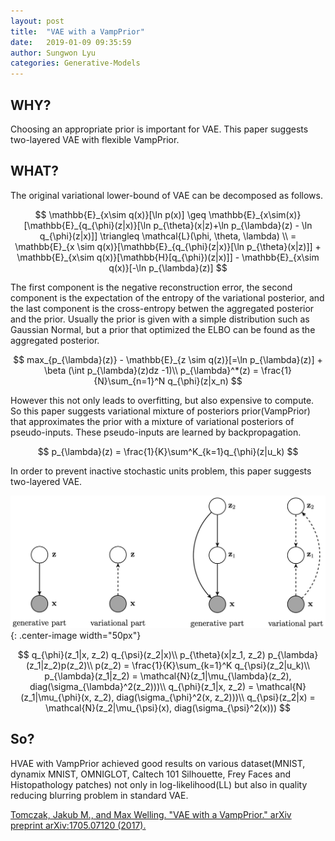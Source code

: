 ```yaml
---
layout: post
title:  "VAE with a VampPrior"
date:   2019-01-09 09:35:59
author: Sungwon Lyu
categories: Generative-Models
---
```


## WHY? 
Choosing an appropriate prior is important for VAE. This paper suggests two-layered VAE with flexible VampPrior.

## WHAT?
The original variational lower-bound of VAE can be decomposed as follows.

$$
\mathbb{E}_{x\sim q(x)}[\ln p(x)] \geq \mathbb{E}_{x\sim(x)}[\mathbb{E}_{q_{\phi}(z|x)}[\ln p_{\theta}(x|z)+\ln p_{\lambda}(z) - \ln q_{\phi}(z|x)]] \triangleq \mathcal{L}(\phi, \theta, \lambda) \\
= \mathbb{E}_{x \sim q(x)}[\mathbb{E}_{q_{\phi}(z|x)}[\ln p_{\theta}(x|z)]] + \mathbb{E}_{x\sim q(x)}[\mathbb{H}[q_{\phi})(z|x)]] - \mathbb{E}_{x\sim q(x)}[-\ln p_{\lambda}(z)]
$$

The first component is the negative reconstruction error, the second component is the expectation of the entropy of the variational posterior, and the last component is the cross-entropy betwen the aggregated posterior and the prior. Usually the prior is given with a simple distribution such as Gaussian Normal, but a prior that optimized the ELBO can be found as the aggregated posterior. 

$$
max_{p_{\lambda}(z)} - \mathbb{E}_{z \sim q(z)}[=\ln p_{\lambda}(z)] + \beta (\int p_{\lambda}(z)dz -1)\\
p_{\lambda}^*(z) = \frac{1}{N}\sum_{n=1}^N q_{\phi}(z|x_n)
$$

However this not only leads to overfitting, but also expensive to compute. So this paper suggests variational mixture of posteriors prior(VampPrior) that approximates the prior with a mixture of variational posteriors of pseudo-inputs. These pseudo-inputs are learned by backpropagation.

$$
p_{\lambda}(z) = \frac{1}{K}\sum^K_{k=1}q_{\phi}(z|u_k)
$$ 

In order to prevent inactive stochastic units problem, this paper suggests two-layered VAE.

![image](/assets/images/vpvae.png){: .center-image width="50px"}

$$
q_{\phi}(z_1|x, z_2) q_{\psi}(z_2|x)\\
p_{\theta}(x|z_1, z_2) p_{\lambda}(z_1|z_2)p(z_2)\\
p(z_2) = \frac{1}{K}\sum_{k=1}^K q_{\psi}(z_2|u_k)\\
p_{\lambda}(z_1|z_2) = \mathcal{N}(z_1|\mu_{\lambda}(z_2), diag(\sigma_{\lambda}^2(z_2)))\\
q_{\phi}(z_1|x, z_2) = \mathcal{N}(z_1|\mu_{\phi}(x, z_2), diag(\sigma_{\phi}^2(x, z_2)))\\
q_{\psi}(z_2|x) = \mathcal{N}(z_2|\mu_{\psi}(x), diag(\sigma_{\psi}^2(x)))
$$

## So?
HVAE with VampPrior achieved good results on various dataset(MNIST, dynamix MNIST, OMNIGLOT, Caltech 101 Silhouette, Frey Faces and Histopathology patches) not only in log-likelihood(LL) but also in quality reducing blurring problem in standard VAE.

[Tomczak, Jakub M., and Max Welling. "VAE with a VampPrior." arXiv preprint arXiv:1705.07120 (2017).](https://arxiv.org/abs/1705.07120)